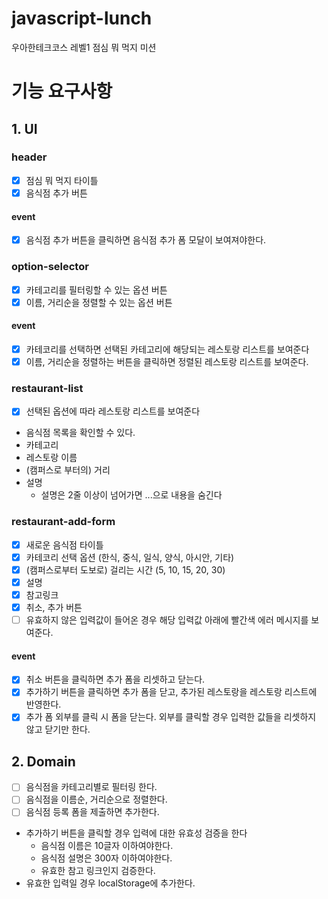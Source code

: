 # javascript-lunch

우아한테크코스 레벨1 점심 뭐 먹지 미션

# 기능 요구사항

## 1. UI

### header

- [x] 점심 뭐 먹지 타이틀
- [x] 음식점 추가 버튼

#### event

- [x] 음식점 추가 버튼을 클릭하면 음식점 추가 폼 모달이 보여져야한다.

### option-selector

- [x] 카테고리를 필터링할 수 있는 옵션 버튼
- [x] 이름, 거리순을 정렬할 수 있는 옵션 버튼

#### event

- [x] 카테코리를 선택하면 선택된 카테고리에 해당되는 레스토랑 리스트를 보여준다
- [x] 이름, 거리순을 정렬하는 버튼을 클릭하면 정렬된 레스토랑 리스트를 보여준다.

### restaurant-list

- [x] 선택된 옵션에 따라 레스토랑 리스트를 보여준다

- 음식점 목록을 확인할 수 있다.
- 카테고리
- 레스토랑 이름
- (캠퍼스로 부터의) 거리
- 설명
  - 설명은 2줄 이상이 넘어가면 ...으로 내용을 숨긴다

### restaurant-add-form

- [x] 새로운 음식점 타이틀
- [x] 카테코리 선택 옵션 (한식, 중식, 일식, 양식, 아시안, 기타)
- [x] (캠퍼스로부터 도보로) 걸리는 시간 (5, 10, 15, 20, 30)
- [x] 설명
- [x] 참고링크
- [x] 취소, 추가 버튼
- [ ] 유효하지 않은 입력값이 들어온 경우 해당 입력값 아래에 빨간색 에러 메시지를 보여준다.

#### event

- [x] 취소 버튼을 클릭하면 추가 폼을 리셋하고 닫는다.
- [x] 추가하기 버튼을 클릭하면 추가 폼을 닫고, 추가된 레스토랑을 레스토랑 리스트에 반영한다.
- [x] 추가 폼 외부를 클릭 시 폼을 닫는다. 외부를 클릭할 경우 입력한 값들을 리셋하지 않고 닫기만 한다.

## 2. Domain

- [ ] 음식점을 카테고리별로 필터링 한다.
- [ ] 음식점을 이름순, 거리순으로 정렬한다.
- [ ] 음식점 등록 폼을 제출하면 추가한다.
- 추가하기 버튼을 클릭할 경우 입력에 대한 유효성 검증을 한다
  - 음식점 이름은 10글자 이하여야한다.
  - 음식점 설명은 300자 이하여야한다.
  - 유효한 참고 링크인지 검증한다.
- 유효한 입력일 경우 localStorage에 추가한다.
